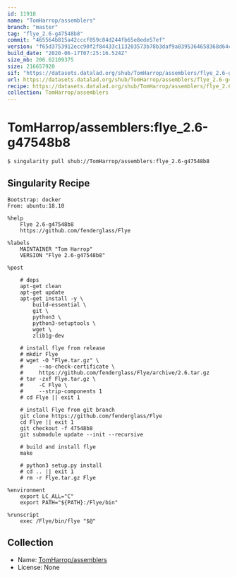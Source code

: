```yaml
---
id: 11918
name: "TomHarrop/assemblers"
branch: "master"
tag: "flye_2.6-g47548b8"
commit: "465564b815a42cccf059c84d244fb65e8ede57ef"
version: "f65d3753912ecc90f2f84433c113203573b78b3daf9a0395364658368d64c035"
build_date: "2020-06-17T07:25:16.524Z"
size_mb: 206.62109375
size: 216657920
sif: "https://datasets.datalad.org/shub/TomHarrop/assemblers/flye_2.6-g47548b8/2020-06-17-465564b8-f65d3753/f65d3753912ecc90f2f84433c113203573b78b3daf9a0395364658368d64c035.sif"
url: https://datasets.datalad.org/shub/TomHarrop/assemblers/flye_2.6-g47548b8/2020-06-17-465564b8-f65d3753/
recipe: https://datasets.datalad.org/shub/TomHarrop/assemblers/flye_2.6-g47548b8/2020-06-17-465564b8-f65d3753/Singularity
collection: TomHarrop/assemblers
---
```


# TomHarrop/assemblers:flye_2.6-g47548b8

```bash
$ singularity pull shub://TomHarrop/assemblers:flye_2.6-g47548b8
```

## Singularity Recipe

```singularity
Bootstrap: docker
From: ubuntu:18.10

%help
    Flye 2.6-g47548b8
    https://github.com/fenderglass/Flye

%labels
    MAINTAINER "Tom Harrop"
    VERSION "Flye 2.6-g47548b8"

%post

    # deps
    apt-get clean
    apt-get update
    apt-get install -y \
        build-essential \
        git \
        python3 \
        python3-setuptools \
        wget \
        zlib1g-dev

    # install flye from release
    # mkdir Flye
    # wget -O "Flye.tar.gz" \
    #     --no-check-certificate \
    #     https://github.com/fenderglass/Flye/archive/2.6.tar.gz
    # tar -zxf Flye.tar.gz \
    #     -C Flye \
    #     --strip-components 1
    # cd Flye || exit 1

    # install Flye from git branch
    git clone https://github.com/fenderglass/Flye
    cd Flye || exit 1
    git checkout -f 47548b8
    git submodule update --init --recursive

    # build and install flye
    make

    # python3 setup.py install
    # cd .. || exit 1
    # rm -r Flye.tar.gz Flye

%environment
    export LC_ALL="C"
    export PATH="${PATH}:/Flye/bin"

%runscript
    exec /Flye/bin/flye "$@"
```

## Collection

 - Name: [TomHarrop/assemblers](https://github.com/TomHarrop/assemblers)
 - License: None

